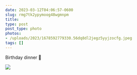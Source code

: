 ```yaml
---
date: 2023-03-12T04:06:57-0600
slug: rmg7tk2ypymoog48wgmnpm
title: 
type: post
post_type: photo
photos:
- /uploads/2023/1678592779330.56dq8dl2jegz5yyjzocfg.jpeg
tags: []
---
```

Birthday dinner 🍣


![](/uploads/2023/1678592779330.56dq8dl2jegz5yyjzocfg.jpeg)


